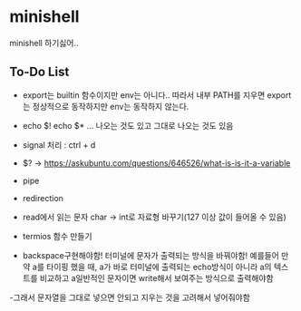# minishell
minishell 하기싫어..


## To-Do List
- export는 builtin 함수이지만 env는 아니다.. 따라서 내부 PATH를 지우면 export는 정상적으로 동작하지만 env는 동작하지 않는다.


- echo $!
  echo $* ... 나오는 것도 있고 그대로 나오는 것도 있음

- signal 처리 : ctrl + d

- $?
	-> https://askubuntu.com/questions/646526/what-is-is-it-a-variable

- pipe

- redirection

- read에서 읽는 문자 char -> int로 자료형 바꾸기(127 이상 값이 들어올 수 있음)

- termios 함수 만들기

- backspace구현해야함! 터미널에 문자가 출력되는 방식을 바꿔야함!
 예를들어 만약 a를 타이핑 했을 때, a가 바로 터미널에 출력되는 echo방식이 아니라 a의 텍스트를 비교하고 a일반적인 문자이면 write해서 보여주는 방식으로 출력해야함
 
 -그래서 문자열을 그대로 넣으면 안되고 지우는 것을 고려해서 넣어줘야함
